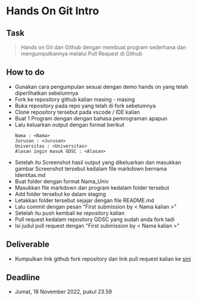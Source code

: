 # Hands On Git Intro
## Task
> Hands on Git dan Github dengan membuat program sederhana dan mengumpulkannya melalui Pull Request di Github

## How to do
- Gunakan cara pengumpulan sesuai dengan demo hands on yang telah diperlihatkan sebelumnya
- Fork ke repository github kalian masing - masing
- Buka repository pada repo yang telah di fork sebelumnya
- Clone repository tersebut pada vscode / IDE kalian
- Buat 1 Program dengan dengan bahasa pemrograman apapun
- Lalu keluarkan output dengan format berikut
  ```
  Nama : <Nama> 
  Jurusan : <Jurusan>
  Universitas : <Universitas>
  Alasan ingin masuk GDSC : <Alasan>
  ```
- Setelah itu Screenshot hasil output yang dikeluarkan dan masukkan gambar Screenshot tersebut kedalam file markdown bernama Identitas.md
- Buat folder dengan format Nama_Univ
- Masukkan file markdown dan program kedalam folder tersebut
- Add folder tersebut ke dalam staging
- Letakkan folder tersebut sejajar dengan file README.md
- Lalu commit dengan pesan "First submission by < Nama kalian >"
- Setelah itu push kembali ke repository kalian
- Pull request kedalam repository GDSC yang sudah anda fork tadi
- Isi judul pull request dengan "First submission by < Nama kalian >"

## Deliverable
- Kumpulkan link github fork repository dan link pull request kalian ke [sini](https://docs.google.com/forms/d/1hPBeuFDcOtk1M_8ZTvDqKhR9OoHG-Vy8grvgqlx40pk/viewform?edit_requested=true)

## Deadline
- Jumat, 18 November 2022, pukul 23.59
